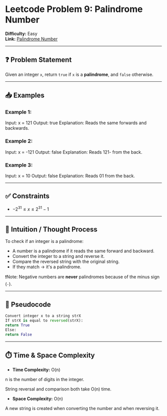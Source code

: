 # Leetcode Problem 9: Palindrome Number

**Difficulty:** Easy  
**Link:** [Palindrome Number](https://leetcode.com/problems/palindrome-number/)

---

## ❓ Problem Statement

Given an integer `x`, return `true` if `x` is a **palindrome**, and `false` otherwise.

---

## 📥 Examples

### Example 1:

Input: x = 121
Output: true
Explanation: Reads the same forwards and backwards.

### Example 2:

Input: x = -121
Output: false
Explanation: Reads 121- from the back.

### Example 3:

Input: x = 10
Output: false
Explanation: Reads 01 from the back.

---

## ✅ Constraints
- $-2^{31} \leq x \leq 2^{31} - 1$

---

## 🧠 Intuition / Thought Process

To check if an integer is a palindrome:

- A number is a palindrome if it reads the same forward and backward.
- Convert the integer to a string and reverse it.
- Compare the reversed string with the original string.
- If they match → it's a palindrome.

❗Note: Negative numbers are **never** palindromes because of the minus sign (`-`).

---

## 🔄 Pseudocode
```python
Convert integer x to a string strX
If strX is equal to reversed(strX):
return True
Else:
return False
```
---

## ⏱️ Time & Space Complexity

- **Time Complexity:** O(n)

n is the number of digits in the integer.

String reversal and comparison both take O(n) time.

- **Space Complexity:** O(n)

A new string is created when converting the number and when reversing it.